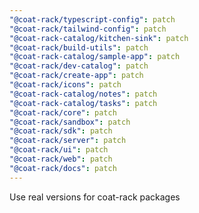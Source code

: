 ```yaml
---
"@coat-rack/typescript-config": patch
"@coat-rack/tailwind-config": patch
"@coat-rack-catalog/kitchen-sink": patch
"@coat-rack/build-utils": patch
"@coat-rack-catalog/sample-app": patch
"@coat-rack/dev-catalog": patch
"@coat-rack/create-app": patch
"@coat-rack/icons": patch
"@coat-rack-catalog/notes": patch
"@coat-rack-catalog/tasks": patch
"@coat-rack/core": patch
"@coat-rack/sandbox": patch
"@coat-rack/sdk": patch
"@coat-rack/server": patch
"@coat-rack/ui": patch
"@coat-rack/web": patch
"@coat-rack/docs": patch
---
```


Use real versions for coat-rack packages
